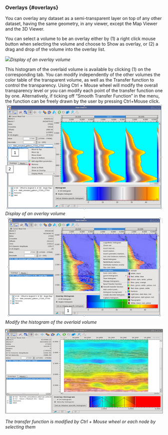 ### Overlays {#overlays}

You can overlay any dataset as a semi-transparent layer on top of any other dataset, having the same geometry, in any viewer, except the Map Viewer and the 3D Viewer.

You can select a volume to be an overlay either by \(1\) a right click mouse button when selecting the volume and choose to Show as overlay, or \(2\) a drag and drop of the volume into the overlay list.

![](blob:https://www.gitbook.com/53638525-2b77-47e3-87cc-1e42440066ef)_Display of an overlay volume_

This histogram of the overlaid volume is available by clicking \(1\) on the corresponding tab. You can modify independently of the other volumes the color table of the transparent volume, as well as the Transfer function to control the transparency. Using Ctrl + Mouse wheel will modify the overall transparency level or you can modify each point of the transfer function one by one. Alternatively, if ticking off “Smooth Transfer Function” in the menu, the function can be freely drawn by the user by pressing Ctrl+Mouse click. ![](/assets/001_overlay.png)_Display of an overlay volume_![](/assets/002_overlay.png)_Modify the histogram of the overlaid volume_

![](/assets/003_overlay.png)

_The transfer function is modified by Ctrl + Mouse wheel or each node by selecting them_

